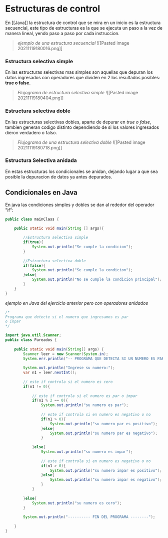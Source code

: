 # Estructuras de control
En [[Java]] la estructura de control que se mira en un inicio es la estructura secuencial, este tipo de estructuras es la que se ejecuta un paso a la vez de manera lineal, yendo paso a paso por cada instruccion.

>_ejemplo de una estructura secuencial_
>![[Pasted image 20211119180016.png]]

### Estructura selectiva simple
En las estructuras selectivas mas simples son aquellas que depuran los datos ingresados con operadores que dividen en 2 los resultados posibles: __true o false.__

>_Flujograma de estructura selectiva simple_
>![[Pasted image 20211119180404.png]]

### Estructura selectiva doble
En las estructuras selectivas dobles, aparte de depurar en _true o false_, tambien generan codigo distinto dependiendo de si los valores ingresados dieron verdadero o falso.

>_Flujograma de una estructura selectiva doble_
>![[Pasted image 20211119180718.png]]

### Estructura Selectiva anidada
En estas estructuras los condicionales se anidan, dejando lugar a que sea posible la depuracion de datos ya antes depurados.


## Condicionales en Java

En java las condiciones simples y dobles se dan al rededor del operador "if":

```Java
public class mainClass {

    public static void main(String [] args){
    
        //Estructura selectiva simple
        if(true){
            System.out.println("Se cumple la condicion");
        }
        
        //Estructura selectiva doble
        if(false){
            System.out.println("Se cumple la condicion");
        }else{
            System.out.println("No se cumple la condicion principal");
		}       
    }
}
```

_ejemplo en Java del ejercicio anterior pero con operadores anidados_
```Java
/*
Programa que detecte si el numero que ingresamos es par
o inpar
*/

import java.util.Scanner;
public class Pareados {
    
    public static void main(String[] args) {
        Scanner leer = new Scanner(System.in);
        System.err.println("-- PROGRAMA QUE DETECTA SI UN NUMERO ES PAR --");
        
        System.out.println("Ingrese su numero:");
        var n1 = leer.nextInt();
        
		// este if controla si el numero es cero
        if(n1 != 0){
            
			// este if controla si el numero es par o impar
            if(n1 % 2 == 0){
                System.out.println("su numero es par");
                
				// este if controla si en numero es negativo o no
                if(n1 > 0){
                    System.out.println("su numero par es positivo");
                }else{
                    System.out.println("su numero par es negativo");
                }
                
            }else{
                System.out.println("su numero es impar");
                
				// este if controla si en numero es negativo o no
                if(n1 > 0){
                    System.out.println("su numero impar es positivo");
                }else{
                    System.out.println("su numero impar es negativo");
                }
            }
                   
        }else{
            System.out.println("su numero es cero");
        }
        
        System.out.println("---------- FIN DEL PROGRAMA --------");
        
    }   
}
```